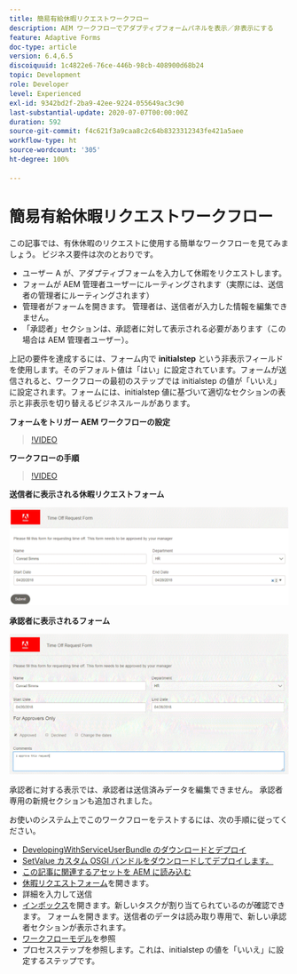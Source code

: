 ```yaml
---
title: 簡易有給休暇リクエストワークフロー
description: AEM ワークフローでアダプティブフォームパネルを表示／非表示にする
feature: Adaptive Forms
doc-type: article
version: 6.4,6.5
discoiquuid: 1c4822e6-76ce-446b-98cb-408900d68b24
topic: Development
role: Developer
level: Experienced
exl-id: 9342bd2f-2ba9-42ee-9224-055649ac3c90
last-substantial-update: 2020-07-07T00:00:00Z
duration: 592
source-git-commit: f4c621f3a9caa8c2c64b8323312343fe421a5aee
workflow-type: ht
source-wordcount: '305'
ht-degree: 100%

---
```


# 簡易有給休暇リクエストワークフロー

この記事では、有休休暇のリクエストに使用する簡単なワークフローを見てみましょう。 ビジネス要件は次のとおりです。

* ユーザー A が、アダプティブフォームを入力して休暇をリクエストします。
* フォームが AEM 管理者ユーザーにルーティングされます（実際には、送信者の管理者にルーティングされます）
* 管理者がフォームを開きます。 管理者は、送信者が入力した情報を編集できません。
* 「承認者」セクションは、承認者に対して表示される必要があります（この場合は AEM 管理者ユーザー）。

上記の要件を達成するには、フォーム内で **initialstep** という非表示フィールドを使用します。そのデフォルト値は「はい」に設定されています。フォームが送信されると、ワークフローの最初のステップでは initialstep の値が「いいえ」に設定されます。フォームには、initialstep 値に基づいて適切なセクションの表示と非表示を切り替えるビジネスルールがあります。

**フォームをトリガー AEM ワークフローの設定**

>[!VIDEO](https://video.tv.adobe.com/v/28406?quality=12&learn=on)

**ワークフローの手順**

>[!VIDEO](https://video.tv.adobe.com/v/28407?quality=12&learn=on)

**送信者に表示される休暇リクエストフォーム**

![initialstep](assets/initialstep.gif)

**承認者に表示されるフォーム**

![approverview](assets/approversview.gif)

承認者に対する表示では、承認者は送信済みデータを編集できません。 承認者専用の新規セクションも追加されました。

お使いのシステム上でこのワークフローをテストするには、次の手順に従ってください。
* [DevelopingWithServiceUserBundle のダウンロードとデプロイ](/help/forms/assets/common-osgi-bundles/DevelopingWithServiceUser.jar)
* [SetValue カスタム OSGI バンドルをダウンロードしてデプロイします。](/help/forms/assets/common-osgi-bundles/SetValueApp.core-1.0-SNAPSHOT.jar)
* [この記事に関連するアセットを AEM に読み込む](assets/helpxworkflow.zip)
* [休暇リクエストフォーム](http://localhost:4502/content/dam/formsanddocuments/helpx/timeoffrequestform/jcr:content?wcmmode=disabled)を開きます。
* 詳細を入力して送信
* [インボックス](http://localhost:4502/mnt/overlay/cq/inbox/content/inbox.html)を開きます。新しいタスクが割り当てられているのが確認できます。 フォームを開きます。送信者のデータは読み取り専用で、新しい承認者セクションが表示されます。
*  [ワークフローモデル](http://localhost:4502/editor.html/conf/global/settings/workflow/models/helpxworkflow.html)を参照
* プロセスステップを参照します。これは、initialstep の値を「いいえ」に設定するステップです。
